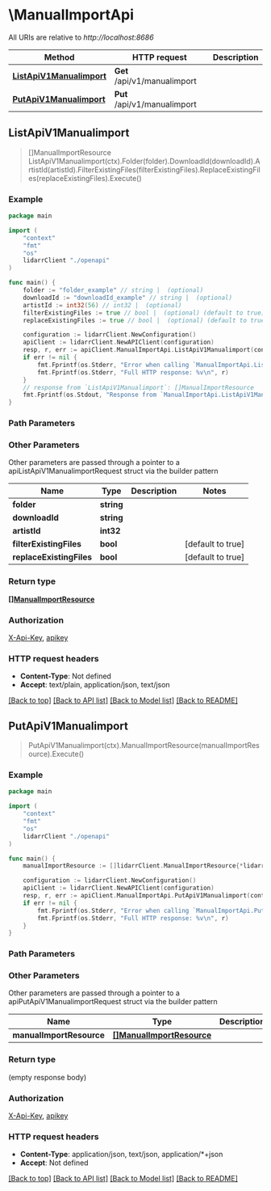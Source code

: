 # \ManualImportApi

All URIs are relative to *http://localhost:8686*

Method | HTTP request | Description
------------- | ------------- | -------------
[**ListApiV1Manualimport**](ManualImportApi.md#ListApiV1Manualimport) | **Get** /api/v1/manualimport | 
[**PutApiV1Manualimport**](ManualImportApi.md#PutApiV1Manualimport) | **Put** /api/v1/manualimport | 



## ListApiV1Manualimport

> []ManualImportResource ListApiV1Manualimport(ctx).Folder(folder).DownloadId(downloadId).ArtistId(artistId).FilterExistingFiles(filterExistingFiles).ReplaceExistingFiles(replaceExistingFiles).Execute()



### Example

```go
package main

import (
    "context"
    "fmt"
    "os"
    lidarrClient "./openapi"
)

func main() {
    folder := "folder_example" // string |  (optional)
    downloadId := "downloadId_example" // string |  (optional)
    artistId := int32(56) // int32 |  (optional)
    filterExistingFiles := true // bool |  (optional) (default to true)
    replaceExistingFiles := true // bool |  (optional) (default to true)

    configuration := lidarrClient.NewConfiguration()
    apiClient := lidarrClient.NewAPIClient(configuration)
    resp, r, err := apiClient.ManualImportApi.ListApiV1Manualimport(context.Background()).Folder(folder).DownloadId(downloadId).ArtistId(artistId).FilterExistingFiles(filterExistingFiles).ReplaceExistingFiles(replaceExistingFiles).Execute()
    if err != nil {
        fmt.Fprintf(os.Stderr, "Error when calling `ManualImportApi.ListApiV1Manualimport``: %v\n", err)
        fmt.Fprintf(os.Stderr, "Full HTTP response: %v\n", r)
    }
    // response from `ListApiV1Manualimport`: []ManualImportResource
    fmt.Fprintf(os.Stdout, "Response from `ManualImportApi.ListApiV1Manualimport`: %v\n", resp)
}
```

### Path Parameters



### Other Parameters

Other parameters are passed through a pointer to a apiListApiV1ManualimportRequest struct via the builder pattern


Name | Type | Description  | Notes
------------- | ------------- | ------------- | -------------
 **folder** | **string** |  | 
 **downloadId** | **string** |  | 
 **artistId** | **int32** |  | 
 **filterExistingFiles** | **bool** |  | [default to true]
 **replaceExistingFiles** | **bool** |  | [default to true]

### Return type

[**[]ManualImportResource**](ManualImportResource.md)

### Authorization

[X-Api-Key](../README.md#X-Api-Key), [apikey](../README.md#apikey)

### HTTP request headers

- **Content-Type**: Not defined
- **Accept**: text/plain, application/json, text/json

[[Back to top]](#) [[Back to API list]](../README.md#documentation-for-api-endpoints)
[[Back to Model list]](../README.md#documentation-for-models)
[[Back to README]](../README.md)


## PutApiV1Manualimport

> PutApiV1Manualimport(ctx).ManualImportResource(manualImportResource).Execute()



### Example

```go
package main

import (
    "context"
    "fmt"
    "os"
    lidarrClient "./openapi"
)

func main() {
    manualImportResource := []lidarrClient.ManualImportResource{*lidarrClient.NewManualImportResource()} // []ManualImportResource |  (optional)

    configuration := lidarrClient.NewConfiguration()
    apiClient := lidarrClient.NewAPIClient(configuration)
    resp, r, err := apiClient.ManualImportApi.PutApiV1Manualimport(context.Background()).ManualImportResource(manualImportResource).Execute()
    if err != nil {
        fmt.Fprintf(os.Stderr, "Error when calling `ManualImportApi.PutApiV1Manualimport``: %v\n", err)
        fmt.Fprintf(os.Stderr, "Full HTTP response: %v\n", r)
    }
}
```

### Path Parameters



### Other Parameters

Other parameters are passed through a pointer to a apiPutApiV1ManualimportRequest struct via the builder pattern


Name | Type | Description  | Notes
------------- | ------------- | ------------- | -------------
 **manualImportResource** | [**[]ManualImportResource**](ManualImportResource.md) |  | 

### Return type

 (empty response body)

### Authorization

[X-Api-Key](../README.md#X-Api-Key), [apikey](../README.md#apikey)

### HTTP request headers

- **Content-Type**: application/json, text/json, application/*+json
- **Accept**: Not defined

[[Back to top]](#) [[Back to API list]](../README.md#documentation-for-api-endpoints)
[[Back to Model list]](../README.md#documentation-for-models)
[[Back to README]](../README.md)

